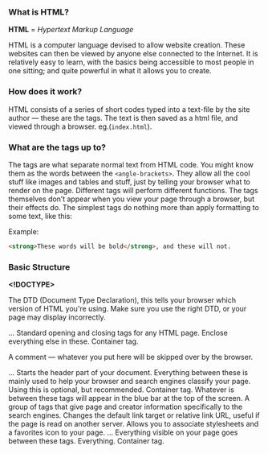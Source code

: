 ### What is HTML?
**HTML** = *Hypertext Markup Language*

HTML is a computer language devised to allow website creation. These websites can then be viewed by anyone else connected to the Internet. It is relatively easy to learn, with the basics being accessible to most people in one sitting; and quite powerful in what it allows you to create.

### How does it work?

HTML consists of a series of short codes typed into a text-file by the site author — these are the tags. The text is then saved as a html file, and viewed through a browser. eg.(`index.html`).

### What are the tags up to?

The tags are what separate normal text from HTML code. You might know them as the words between the `<angle-brackets>`. They allow all the cool stuff like images and tables and stuff, just by telling your browser what to render on the page. Different tags will perform different functions. The tags themselves don’t appear when you view your page through a browser, but their effects do. The simplest tags do nothing more than apply formatting to some text, like this:

Example:
```html
<strong>These words will be bold</strong>, and these will not.
```
### Basic Structure

**<!DOCTYPE>**

The DTD (Document Type Declaration), this tells your browser which version of HTML you're using. Make sure you use the right DTD, or your page may display incorrectly.

<html>...</html>
Standard opening and closing tags for any HTML page. Enclose everything else in these. Container tag.

<!-- ... -->
A comment — whatever you put here will be skipped over by the browser.

<head>...</head>
Starts the header part of your document. Everything between these is mainly used to help your browser and search engines classify your page. Using this is optional, but recommended. Container tag.

<title>...</title>
Whatever is between these tags will appear in the blue bar at the top of the screen.

<meta>
A group of tags that give page and creator information specifically to the search engines.

<base>
Changes the default link target or relative link URL, useful if the page is read on another server.

<link>
Allows you to associate stylesheets and a favorites icon to your page.

<body>...</body>
Everything visible on your page goes between these tags. Everything. Container tag.
